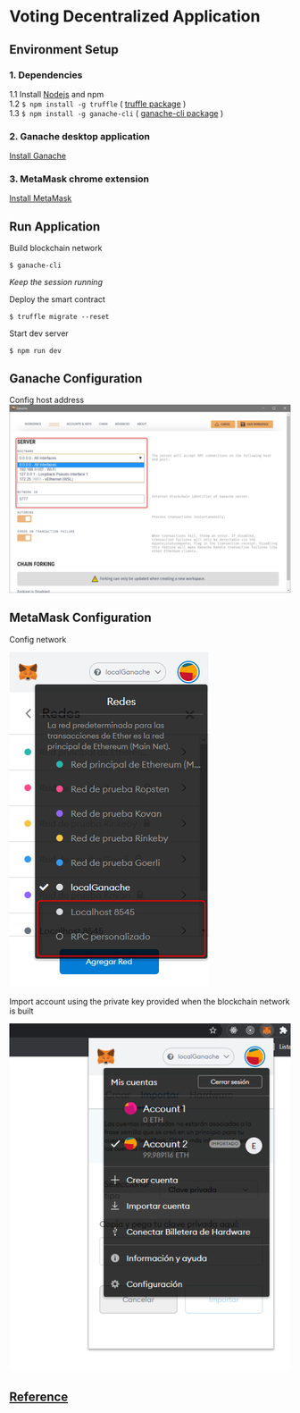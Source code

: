 # Voting Decentralized Application

## Environment Setup

### 1. Dependencies
1.1 Install [Nodejs](https://nodejs.org/es/) and npm
<br>
1.2 `$ npm install -g truffle` 
( [truffle package](https://github.com/trufflesuite/truffle)  )
<br> 
1.3 `$ npm install -g ganache-cli` 
( [ganache-cli package](https://github.com/trufflesuite/ganache-cli) )
<br> 

### 2. Ganache desktop application
[Install Ganache](https://www.trufflesuite.com/ganache)
<br> 
### 3. MetaMask chrome extension
[Install MetaMask](https://metamask.io/)
<br> 

## Run Application
Build blockchain network
```shell
$ ganache-cli
```
_Keep the session running_


Deploy the smart contract
```shell
$ truffle migrate --reset
```

Start dev server
```shell
$ npm run dev
```


## Ganache Configuration
Config host address
![](config/images/Config-Ganache-desktop.png)

## MetaMask Configuration

Config network

![](config/images/Config-MetaMask1.png)

Import account using the private key provided when the blockchain network is built

![](config/images/Config-MetaMask2.png)




## [Reference](https://www.dappuniversity.com/articles/the-ultimate-ethereum-dapp-tutorial)
